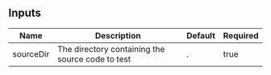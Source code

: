 <!-- markdownlint-disable -->

## Inputs

| Name | Description | Default | Required |
|------|-------------|---------|----------|
| sourceDir | The directory containing the source code to test | . | true |


<!-- markdownlint-restore -->
